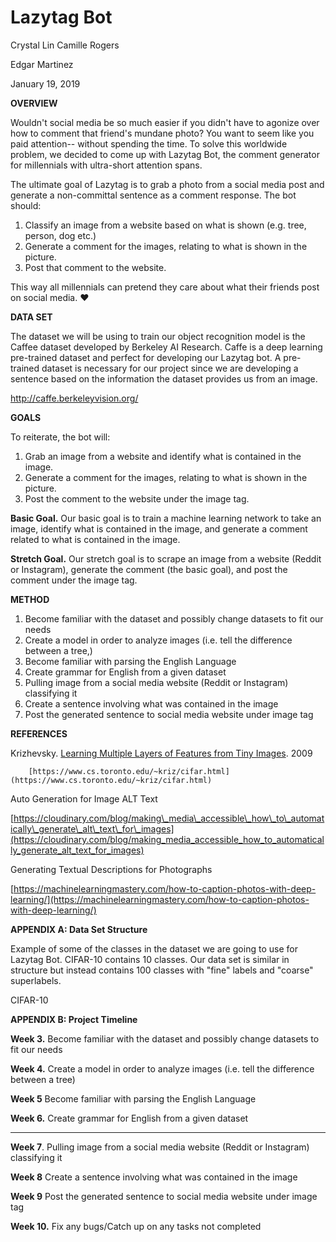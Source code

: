 # Lazytag Bot

Crystal Lin
Camille Rogers

Edgar Martinez

January 19, 2019

**OVERVIEW**

Wouldn&#39;t social media be so much easier if you didn&#39;t have to agonize over how to comment that friend&#39;s mundane photo? You want to seem like you paid attention-- without spending the time. To solve this worldwide problem, we decided to come up with Lazytag Bot, the comment generator for millennials with ultra-short attention spans.

The ultimate goal of Lazytag is to grab a photo from a social media post and generate a  non-committal sentence as a comment response. The bot should:

1. Classify an image from a website based on what is shown  (e.g. tree, person, dog etc.)
2. Generate a comment for the images, relating to what is shown in the picture.
3. Post that comment to the website.

This way all millennials can pretend they care about what their friends post on social media. ♥️

**DATA SET**

The dataset we will be using to train our object recognition model is the Caffee dataset developed by Berkeley AI Research. Caffe is a deep learning  pre-trained dataset and perfect for developing our Lazytag bot. A pre-trained dataset is necessary for our project since we are developing a sentence based on the information the dataset provides us from an image. 

 http://caffe.berkeleyvision.org/

**GOALS**

To reiterate, the bot will:

1. Grab an image from a website and identify what is contained in the image.
2. Generate a comment for the images, relating to what is shown in the picture.
3. Post the comment to the website under the image tag.

**Basic Goal.** Our basic goal is to train a machine learning network to take an image, identify what is contained in the image, and generate a comment related to what is contained in the image.

**Stretch Goal.** Our stretch goal is to scrape an image from a website (Reddit or Instagram), generate the comment (the basic goal), and post the comment under the image tag.



**METHOD**

1. Become familiar with the dataset and possibly change datasets to fit our needs
2. Create a model in order to analyze images (i.e. tell the difference between a tree,)
3. Become familiar with parsing the English Language
4. Create grammar for English from a given dataset
5. Pulling image from a social media website (Reddit or Instagram) classifying it
6. Create a sentence involving what was contained in the image
7. Post the generated sentence to social media website under image tag

**REFERENCES**

Krizhevsky. [Learning Multiple Layers of Features from Tiny Images](https://www.cs.toronto.edu/~kriz/learning-features-2009-TR.pdf). 2009

        [https://www.cs.toronto.edu/~kriz/cifar.html](https://www.cs.toronto.edu/~kriz/cifar.html)

Auto Generation for Image ALT Text

[https://cloudinary.com/blog/making\_media\_accessible\_how\_to\_automatically\_generate\_alt\_text\_for\_images](https://cloudinary.com/blog/making_media_accessible_how_to_automatically_generate_alt_text_for_images)

Generating Textual Descriptions for Photographs

[https://machinelearningmastery.com/how-to-caption-photos-with-deep-learning/](https://machinelearningmastery.com/how-to-caption-photos-with-deep-learning/)

**APPENDIX A: Data Set Structure**

Example of some of the classes in the dataset we are going to use for Lazytag Bot. CIFAR-10 contains 10 classes. Our data set is similar in structure but instead contains 100 classes with &quot;fine&quot; labels and &quot;coarse&quot; superlabels.

CIFAR-10



**APPENDIX B: Project Timeline**

**Week 3.** Become familiar with the dataset and possibly change datasets to fit our needs

**Week 4.** Create a model in order to analyze images (i.e. tell the difference between a tree)

**Week 5** Become familiar with parsing the English Language

**Week 6.** Create grammar for English from a given dataset

**   **

**Week 7**. Pulling image from a social media website (Reddit or Instagram) classifying it

**Week 8** Create a sentence involving what was contained in the image

**Week 9** Post the generated sentence to social media website under image tag

**Week 10.** Fix any bugs/Catch up on any tasks not completed
